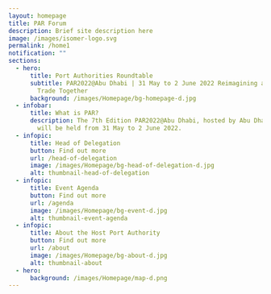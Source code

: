 ```yaml
---
layout: homepage
title: PAR Forum
description: Brief site description here
image: /images/isomer-logo.svg
permalink: /home1
notification: ""
sections:
  - hero:
      title: Port Authorities Roundtable
      subtitle: PAR2022@Abu Dhabi | 31 May to 2 June 2022 Reimagining a New Era of
        Trade Together
      background: /images/Homepage/bg-homepage-d.jpg
  - infobar:
      title: What is PAR?
      description: The 7th Edition PAR2022@Abu Dhabi, hosted by Abu Dhabi Ports Group,
        will be held from 31 May to 2 June 2022.
  - infopic:
      title: Head of Delegation
      button: Find out more
      url: /head-of-delegation
      image: /images/Homepage/bg-head-of-delegation-d.jpg
      alt: thumbnail-head-of-delegation
  - infopic:
      title: Event Agenda
      button: Find out more
      url: /agenda
      image: /images/Homepage/bg-event-d.jpg
      alt: thumbnail-event-agenda
  - infopic:
      title: About the Host Port Authority
      button: Find out more
      url: /about
      image: /images/Homepage/bg-about-d.jpg
      alt: thumbnail-about
  - hero:
      background: /images/Homepage/map-d.png
---
```

